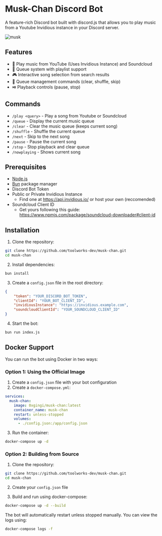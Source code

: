 # Musk-Chan Discord Bot

A feature-rich Discord bot built with discord.js that allows you to play music from a Youtube Invidious instance in your Discord server.

![musk](https://github.com/user-attachments/assets/5c3f68c0-84eb-496f-ac1c-f47affc71dc6)

## Features

- 🎵 Play music from YouTube (Uses Invidious Instance) and Soundcloud
- 📑 Queue system with playlist support
- 🎮 Interactive song selection from search results
- 🔄 Queue management commands (clear, shuffle, skip)
- ⏯️ Playback controls (pause, stop)

## Commands

- `/play <query>` - Play a song from Youtube or Soundcloud
- `/queue` - Display the current music queue
- `/clear` - Clear the music queue (keeps current song)
- `/shuffle` - Shuffle the current queue
- `/next` - Skip to the next song
- `/pause` - Pause the current song
- `/stop` - Stop playback and clear queue
- `/nowplaying` - Shows current song

## Prerequisites

- [Node.js](https://nodejs.org/)
- [Bun](https://bun.sh/) package manager
- Discord Bot Token
- Public or Private Invidious Instance 
  - Find one at https://api.invidious.io/ or host your own (reccomended)
- Soundcloud Client ID
  - Get yours following this guide: https://www.npmjs.com/package/soundcloud-downloader#client-id
  
## Installation

1. Clone the repository:
```bash
git clone https://github.com/toolworks-dev/musk-chan.git
cd musk-chan
```

2. Install dependencies:
```bash
bun install
```

3. Create a `config.json` file in the root directory:
```json
{
    "token": "YOUR_DISCORD_BOT_TOKEN",
    "clientId": "YOUR_BOT_CLIENT_ID",
    "invidiousInstance": "https://invidious.example.com",
    "soundcloudClientId": "YOUR_SOUNDCLOUD_CLIENT_ID"
}
```

4. Start the bot:
```bash
bun run index.js
```

## Docker Support

You can run the bot using Docker in two ways:

### Option 1: Using the Official Image

1. Create a `config.json` file with your bot configuration
2. Create a `docker-compose.yml`:
```yaml
services:
  musk-chan:
    image: 0xgingi/musk-chan:latest
    container_name: musk-chan
    restart: unless-stopped
    volumes:
      - ./config.json:/app/config.json
```

3. Run the container:
```bash
docker-compose up -d
```

### Option 2: Building from Source

1. Clone the repository:
```bash
git clone https://github.com/toolworks-dev/musk-chan.git
cd musk-chan
```

2. Create your `config.json` file

3. Build and run using docker-compose:
```bash
docker-compose up -d --build
```

The bot will automatically restart unless stopped manually. You can view the logs using:
```bash
docker-compose logs -f
```
